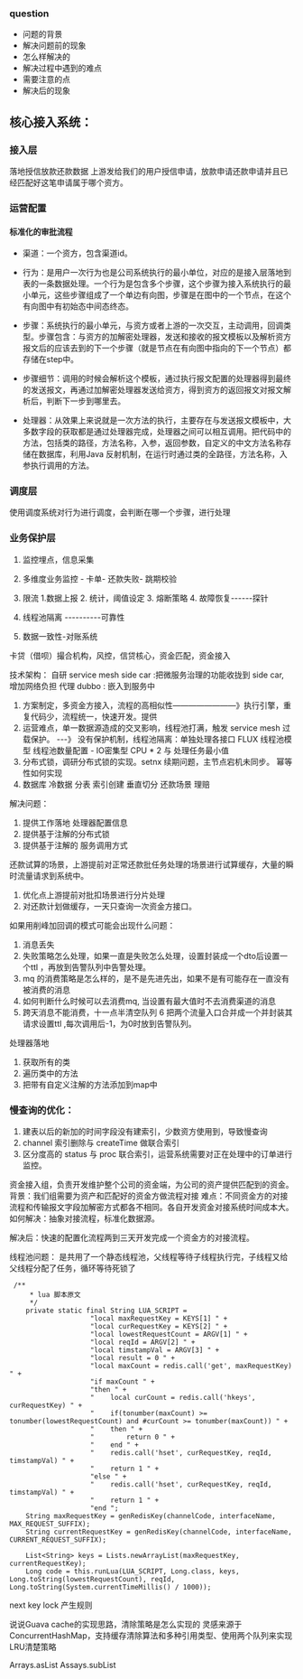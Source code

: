 ### question
- 问题的背景
- 解决问题前的现象
- 怎么样解决的
- 解决过程中遇到的难点
- 需要注意的点
- 解决后的现象

## 核心接入系统：
### 接入层
落地授信放款还款数据
上游发给我们的用户授信申请，放款申请还款申请并且已经匹配好这笔申请属于哪个资方。

### 运营配置
#### 标准化的审批流程
- 渠道：一个资方，包含渠道id。

- 行为：是用户一次行为也是公司系统执行的最小单位，对应的是接入层落地到表的一条数据处理。一个行为是包含多个步骤，这个步骤为接入系统执行的最小单元，这些步骤组成了一个单边有向图，步骤是在图中的一个节点，在这个有向图中有初始态中间态终态。

- 步骤：系统执行的最小单元，与资方或者上游的一次交互，主动调用，回调类型。步骤包含：与资方的加解密处理器，发送和接收的报文模板以及解析资方报文后的应该去到的下一个步骤（就是节点在有向图中指向的下一个节点）都存储在step中。

- 步骤细节：调用的时候会解析这个模板，通过执行报文配置的处理器得到最终的发送报文，再通过加解密处理器发送给资方，得到资方的返回报文对报文解析后，判断下一步到哪里去。

- 处理器：从效果上来说就是一次方法的执行，主要存在与发送报文模板中，大多数字段的获取都是通过处理器完成，处理器之间可以相互调用。把代码中的方法，包括类的路径，方法名称，入参，返回参数，自定义的中文方法名称存储在数据库，利用Java 反射机制，在运行时通过类的全路径，方法名称，入参执行调用的方法。

### 调度层

使用调度系统对行为进行调度，会判断在哪一个步骤，进行处理

### 业务保护层
1. 监控埋点，信息采集
2. 多维度业务监控 - 卡单- 还款失败- 跳期校验
3. 限流 1.数据上报 2. 统计，阈值设定   3. 熔断策略    4. 故障恢复------探针
4. 线程池隔离
----------可靠性

5. 数据一致性-对账系统

卡贷（借呗）撮合机构，风控，信贷核心，资金匹配，资金接入

技术架构：
自研 service mesh  side car :把微服务治理的功能收拢到 side car, 增加网络负担  代理
dubbo : 嵌入到服务中

1. 方案制定，多资金方接入，流程的高相似性————————》执行引擎，重复代码少，流程统一，快速开发。提供
2. 运营难点，单一数据源造成的交叉影响，线程池打满，触发 service mesh  过载保护。 ---》 没有保护机制，线程池隔离：单独处理各接口
 FLUX 线程池模型  线程池数量配置 - IO密集型  CPU * 2 与 处理任务最小值
3. 分布式锁，调研分布式锁的实现。setnx 续期问题，主节点宕机未同步。  幂等性如何实现
4. 数据库  冷数据 分表  索引创建 垂直切分  还款场景  理赔

解决问题：
1. 提供工作落地 处理器配置信息
2. 提供基于注解的分布式锁
3. 提供基于注解的 服务调用方式


还款试算的场景，上游提前对正常还款批任务处理的场景进行试算缓存，大量的瞬时流量请求到系统中。
1. 优化点上游提前对批扣场景进行分片处理
2. 对还款计划做缓存，一天只查询一次资金方接口。

如果用削峰加回调的模式可能会出现什么问题：
1. 消息丢失
2. 失败策略怎么处理，如果一直是失败怎么处理，设置封装成一个dto后设置一个ttl ，再放到告警队列中告警处理。
3. mq 的消费策略是怎么样的，是不是先进先出，如果不是有可能存在一直没有被消费的消息
4. 如何判断什么时候可以去消费mq, 当设置有最大值时不去消费渠道的消息
5. 跨天消息不能消费，十一点半清空队列
6  把两个流量入口合并成一个并封装其请求设置ttl ,每次调用后-1，为0时放到告警队列。


处理器落地
1. 获取所有的类
2. 遍历类中的方法
3. 把带有自定义注解的方法添加到map中
### 慢查询的优化：
1. 建表以后的新加的时间字段没有建索引，少数资方使用到，导致慢查询
2. channel 索引删除与 createTime 做联合索引
3. 区分度高的 status 与 proc 联合索引，运营系统需要对正在处理中的订单进行监控。

资金接入组，负责开发维护整个公司的资金端，为公司的资产提供匹配到的资金。
背景：我们组需要为资产和匹配好的资金方做流程对接
难点：不同资金方的对接流程和传输报文字段加解密方式都各不相同。各自开发资金对接系统时间成本大。
如何解决：抽象对接流程，标准化数据源。

解决后：快速的配置化流程两到三天开发完成一个资金方的对接流程。

线程池问题：
是共用了一个静态线程池，父线程等待子线程执行完，子线程又给父线程分配了任务，循环等待死锁了

```
 /**
     * lua 脚本原文
     */
    private static final String LUA_SCRIPT =
                    "local maxRequestKey = KEYS[1] " +
                    "local curRequestKey = KEYS[2] " +
                    "local lowestRequestCount = ARGV[1] " +
                    "local reqId = ARGV[2] " +
                    "local timstampVal = ARGV[3] " +
                    "local result = 0 " +
                    "local maxCount = redis.call('get', maxRequestKey) " +
                    "if maxCount " +
                    "then " +
                    "    local curCount = redis.call('hkeys', curRequestKey) " +
                    "    if(tonumber(maxCount) >= tonumber(lowestRequestCount) and #curCount >= tonumber(maxCount)) " +
                    "    then " +
                    "        return 0 " +
                    "    end " +
                    "    redis.call('hset', curRequestKey, reqId, timstampVal) " +
                    "    return 1 " +
                    "else " +
                    "    redis.call('hset', curRequestKey, reqId, timstampVal) " +
                    "    return 1 " +
                    "end ";
    String maxRequestKey = genRedisKey(channelCode, interfaceName, MAX_REQUEST_SUFFIX);
    String currentRequestKey = genRedisKey(channelCode, interfaceName, CURRENT_REQUEST_SUFFIX);
    
    List<String> keys = Lists.newArrayList(maxRequestKey, currentRequestKey);               
    Long code = this.runLua(LUA_SCRIPT, Long.class, keys, Long.toString(lowestRequestCount), reqId, Long.toString(System.currentTimeMillis() / 1000));

```

next key lock 产生规则

说说Guava cache的实现思路，清除策略是怎么实现的
  灵感来源于ConcurrentHashMap，支持缓存清除算法和多种引用类型、使用两个队列来实现LRU清楚策略


Arrays.asList Assays.subList